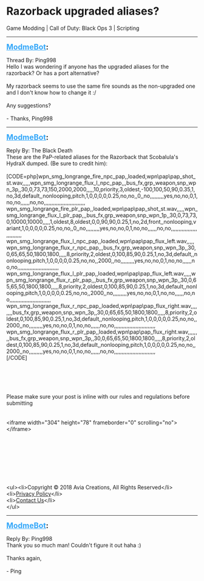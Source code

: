 # Razorback upgraded aliases?
Game Modding | Call of Duty: Black Ops 3 | Scripting

---
<strong style="font-size: 1.4em;"><span style="text-decoration: underline;text-decoration-color: #34a7f9;"><span style="color:#34a7f9;">ModmeBot</span></span>:</strong>

<p>Thread By: Ping998<br />Hello I was wondering if anyone has the upgraded aliases for the razorback? Or has a port alternative?<br /> <br />My razorback seems to use the same fire sounds as the non-upgraded one and I don&#39;t know how to change it :/<br /> <br />Any suggestions?<br /> <br />- Thanks, Ping998</p>

---
<strong style="font-size: 1.4em;"><span style="text-decoration: underline;text-decoration-color: #34a7f9;"><span style="color:#34a7f9;">ModmeBot</span></span>:</strong>

<p>Reply By: The Black Death<br />These are the PaP-related aliases for the Razorback that Scobalula&#39;s HydraX dumped. (Be sure to credit him):<br /> <br />[CODE=php]wpn_smg_longrange_fire_npc_pap,,loaded,wpn\pap\pap_shot_st.wav,,,,,wpn_smg_longrange_flux_l_npc_pap,,,bus_fx,grp_weapon,snp_wpn_3p,,30,0,73,73,150,2000,2000,,,,,10,priority,3,oldest,-100,100,50,90,0.35,1,no,3d,default,,nonlooping,pitch,1,0,0,0,0,0.25,no,no,,0,,no,,,,,,,,,yes,no,no,0,1,no,no,,,,,,no,no,,,,,,,,,,,,,,,,,,,,,,,,,,,<br />wpn_smg_longrange_fire_plr_pap,,loaded,wpn\pap\pap_shot_st.wav,,,,,wpn_smg_longrange_flux_l_plr_pap,,,bus_fx,grp_weapon,snp_wpn_1p,,30,0,73,73,0,10000,10000,,,,,1,oldest,8,oldest,0,0,90,90,0.25,1,no,2d,front,,nonlooping,variant,1,0,0,0,0,0.25,no,no,,0,,no,,,,,,,,,yes,no,no,0,1,no,no,,,,,,no,no,,,,,,,,,,,,,,,,,,,,,,,,,,,<br />wpn_smg_longrange_flux_l_npc_pap,,loaded,wpn\pap\pap_flux_left.wav,,,,,wpn_smg_longrange_flux_r_npc_pap,,,bus_fx,grp_weapon,snp_wpn_3p,,30,0,65,65,50,1800,1800,,,,,8,priority,2,oldest,0,100,85,90,0.25,1,no,3d,default,,nonlooping,pitch,1,0,0,0,0,0.25,no,no,,2000,,no,,,,,,,,,yes,no,no,0,1,no,no,,,,,,no,no,,,,,,,,,,,,,,,,,,,,,,,,,,,<br />wpn_smg_longrange_flux_l_plr_pap,,loaded,wpn\pap\pap_flux_left.wav,,,,,wpn_smg_longrange_flux_r_plr_pap,,,bus_fx,grp_weapon,snp_wpn_3p,,30,0,65,65,50,1800,1800,,,,,8,priority,2,oldest,0,100,85,90,0.25,1,no,3d,default,,nonlooping,pitch,1,0,0,0,0,0.25,no,no,,2000,,no,,,,,,,,,yes,no,no,0,1,no,no,,,,,,no,no,,,,,,,,,,,,,,,,,,,,,,,,,,,<br />wpn_smg_longrange_flux_r_npc_pap,,loaded,wpn\pap\pap_flux_right.wav,,,,,,,,bus_fx,grp_weapon,snp_wpn_3p,,30,0,65,65,50,1800,1800,,,,,8,priority,2,oldest,0,100,85,90,0.25,1,no,3d,default,,nonlooping,pitch,1,0,0,0,0,0.25,no,no,,2000,,no,,,,,,,,,yes,no,no,0,1,no,no,,,,,,no,no,,,,,,,,,,,,,,,,,,,,,,,,,,,<br />wpn_smg_longrange_flux_r_plr_pap,,loaded,wpn\pap\pap_flux_right.wav,,,,,,,,bus_fx,grp_weapon,snp_wpn_3p,,30,0,65,65,50,1800,1800,,,,,8,priority,2,oldest,0,100,85,90,0.25,1,no,3d,default,,nonlooping,pitch,1,0,0,0,0,0.25,no,no,,2000,,no,,,,,,,,,yes,no,no,0,1,no,no,,,,,,no,no,,,,,,,,,,,,,,,,,,,,,,,,,,,<br />[/CODE]<br /> <br /> <br /><br /><br /><br />Please make sure your post is inline with our rules and regulations before submitting<br /><br /><br />&lt;iframe width=&quot;304&quot; height=&quot;78&quot; frameborder=&quot;0&quot; scrolling=&quot;no&quot;&gt;&lt;/iframe&gt;<br /><br /><br /><br /><br /><br /><br /><br /><br />&lt;ul&gt;&lt;li&gt;Copyright &#169; 2018 Avia Creations, All Rights Reserved&lt;/li&gt;<br />&lt;li&gt;<a href="http://modme.co/index.php?view=privacy">Privacy Policy</a>&lt;/li&gt;<br />&lt;li&gt;<a href="http://modme.co/index.php?view=contactus">Contact Us</a>&lt;/li&gt;<br />&lt;/ul&gt;</p>

---
<strong style="font-size: 1.4em;"><span style="text-decoration: underline;text-decoration-color: #34a7f9;"><span style="color:#34a7f9;">ModmeBot</span></span>:</strong>

<p>Reply By: Ping998<br />Thank you so much man! Couldn&#39;t figure it out haha :)<br /> <br />Thanks again,<br /> <br />- Ping</p>
